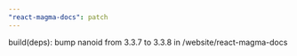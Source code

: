 ```yaml
---
"react-magma-docs": patch
---
```


build(deps): bump nanoid from 3.3.7 to 3.3.8 in /website/react-magma-docs
